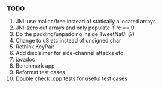 ### TODO

1.  JNI: use malloc/free instead of statically allocated arrays
2.  JNI: zero out arrays and only populate if rc == 0
3.  Do the padding/unpadding inside TweetNaCl (?)
4.  Change to u8 etc instead of unsigned char
5.  Rethink KeyPair
6.  Add disclaimer for side-channel attacks etc
7.  javadoc
8.  Benchmark app
9.  Reformat test cases
10. Double check .cpp tests for useful test cases
